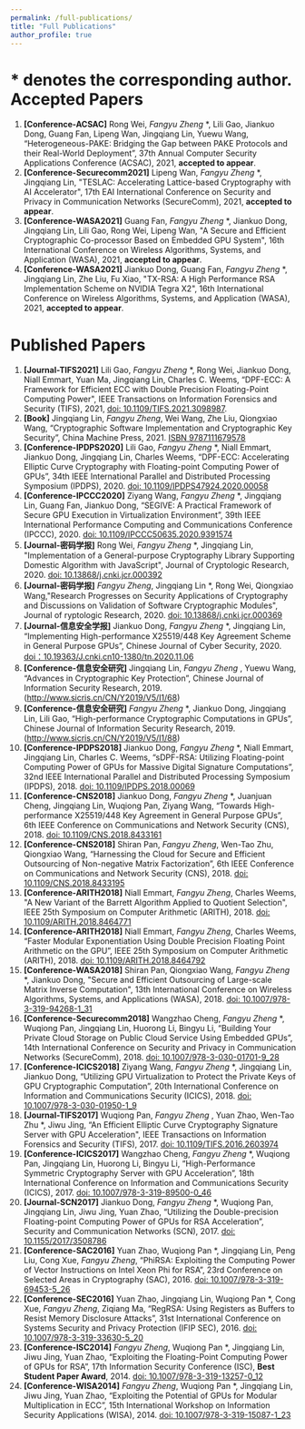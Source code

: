 ```yaml
---
permalink: /full-publications/
title: "Full Publications"
author_profile: true
---
```

 
\* denotes the corresponding author.
Accepted Papers
======
1. **[Conference-ACSAC]** Rong Wei, *Fangyu Zheng* *, Lili Gao, Jiankuo Dong, Guang Fan, Lipeng Wan, Jingqiang Lin, Yuewu Wang,  “Heterogeneous-PAKE: Bridging the Gap between PAKE Protocols and their Real-World Deployment”, 37th Annual Computer Security Applications Conference (ACSAC), 2021, **accepted to appear**.
1. **[Conference-Securecomm2021]** Lipeng Wan, *Fangyu Zheng* *, Jingqiang Lin, "TESLAC: Accelerating Lattice-based Cryptography with AI Accelerator", 17th EAI International Conference on Security and Privacy in Communication Networks (SecureComm), 2021, **accepted to appear**.
1. **[Conference-WASA2021]** Guang Fan, *Fangyu Zheng* *, Jiankuo Dong, Jingqiang Lin, Lili Gao, Rong Wei, Lipeng Wan, "A Secure and Efficient Cryptographic Co-processor Based on Embedded GPU System", 16th International Conference on Wireless Algorithms, Systems, and Application (WASA), 2021, **accepted to appear**.
1. **[Conference-WASA2021]** Jiankuo Dong, Guang Fan, *Fangyu Zheng* *, Jingqiang Lin, Zhe Liu, Fu Xiao, "TX-RSA: A High Performance RSA Implementation Scheme on NVIDIA Tegra X2", 16th International Conference on Wireless Algorithms, Systems, and Application (WASA), 2021, **accepted to appear**.

Published Papers
======
1. **[Journal-TIFS2021]** Lili Gao, *Fangyu Zheng* *, Rong Wei, Jiankuo Dong, Niall Emmart, Yuan Ma, Jingqiang Lin, Charles C. Weems, “DPF-ECC: A Framework for Efficient ECC with Double Precision Floating-Point Computing Power", IEEE Transactions on Information Forensics and Security (TIFS), 2021, [doi: 10.1109/TIFS.2021.3098987](https://ieeexplore.ieee.org/document/9492115).
1. **[Book]** Jingqiang Lin, *Fangyu Zheng*, Wei Wang, Zhe Liu, Qiongxiao Wang, “Cryptographic Software Implementation and Cryptographic Key Security”, China Machine Press, 2021. [ISBN 9787111679578](http://www.hzcourse.com/web/teachRes/detail/5217/214)
1. **[Conference-IPDPS2020]** Lili Gao, *Fangyu Zheng* *, Niall Emmart, Jiankuo Dong, Jingqiang Lin, Charles Weems, “DPF-ECC: Accelerating Elliptic Curve Cryptography with Floating-point Computing Power of GPUs”, 34th IEEE International Parallel and Distributed Processing Symposium (IPDPS), 2020. [doi: 10.1109/IPDPS47924.2020.00058](https://ieeexplore.ieee.org/abstract/document/9139772)
1. **[Conference-IPCCC2020]** Ziyang Wang, *Fangyu Zheng* *, Jingqiang Lin, Guang Fan, Jiankuo Dong, “SEGIVE: A Practical Framework of Secure GPU Execution in Virtualization Environment”, 39th IEEE International Performance Computing and Communications Conference (IPCCC), 2020. [doi: 10.1109/IPCCC50635.2020.9391574](https://ieeexplore.ieee.org/document/9391574)
1. **[Journal-密码学报]** Rong Wei, *Fangyu Zheng* *, Jingqiang Lin, "Implementation of a General-purpose Cryptography Library Supporting Domestic Algorithm with JavaScript", Journal of Cryptologic Research, 2020. [doi: 10.13868/j.cnki.jcr.000392](http://www.jcr.cacrnet.org.cn/CN/10.13868/j.cnki.jcr.000392)
1. **[Journal-密码学报]** *Fangyu Zheng*, Jingqiang Lin *, Rong Wei, Qiongxiao Wang,"Research Progresses on Security Applications of Cryptography and Discussions on Validation of Software Cryptographic Modules", Journal of ryptologic Research, 2020. [doi: 10.13868/j.cnki.jcr.000369](http://www.jcr.cacrnet.org.cn/CN/10.13868/j.cnki.jcr.000369)
1. **[Journal-信息安全学报]** Jiankuo Dong, *Fangyu Zheng* *, Jingqiang Lin, “Implementing High-performance X25519/448 Key Agreement Scheme in General Purpose GPUs”, Chinese Journal of Cyber Security, 2020. [doi：10.19363/J.cnki.cn10-1380/tn.2020.11.06](http://jcs.iie.ac.cn/xxaqxb/ch/reader/view_abstract.aspx?file_no=20200606&flag=1)
1. **[Conference-信息安全研究]** Jingqiang Lin, *Fangyu Zheng* , Yuewu Wang, “Advances in Cryptographic Key Protection”, Chinese Journal of Information Security Research, 2019.  (http://www.sicris.cn/CN/Y2019/V5/I1/68)
1. **[Conference-信息安全研究]** *Fangyu Zheng* *, Jiankuo Dong, Jingqiang Lin, Lili Gao, “High-performance Cryptographic Computations in GPUs”, Chinese Journal of Information Security Research, 2019. (http://www.sicris.cn/CN/Y2019/V5/I1/88)
1. **[Conference-IPDPS2018]** Jiankuo Dong, *Fangyu Zheng* *, Niall Emmart, Jingqiang Lin, Charles C. Weems, “sDPF-RSA: Utilizing Floating-point Computing Power of GPUs for Massive Digital Signature Computations”, 32nd IEEE International Parallel and Distributed Processing Symposium (IPDPS), 2018. [doi: 10.1109/IPDPS.2018.00069](https://ieeexplore.ieee.org/abstract/document/8425213)
1. **[Conference-CNS2018]** Jiankuo Dong, *Fangyu Zheng* *, Juanjuan Cheng, Jingqiang Lin, Wuqiong Pan, Ziyang Wang, “Towards High-performance X25519/448 Key Agreement in General Purpose GPUs”, 6th IEEE Conference on Communications and Network Security (CNS), 2018. [doi: 10.1109/CNS.2018.8433161](https://ieeexplore.ieee.org/abstract/document/8433161)
1. **[Conference-CNS2018]** Shiran Pan, *Fangyu Zheng*, Wen-Tao Zhu, Qiongxiao Wang, “Harnessing the Cloud for Secure and Efficient Outsourcing of Non-negative Matrix Factorization”, 6th IEEE Conference on Communications and Network Security (CNS), 2018. [doi: 10.1109/CNS.2018.8433195](https://ieeexplore.ieee.org/abstract/document/8433195)
1. **[Conference-ARITH2018]** Niall Emmart, *Fangyu Zheng*, Charles Weems, "A New Variant of the Barrett Algorithm Applied to Quotient Selection", IEEE 25th Symposium on Computer Arithmetic (ARITH), 2018. [doi: 10.1109/ARITH.2018.8464771](https://ieeexplore.ieee.org/abstract/document/8464771)
1. **[Conference-ARITH2018]** Niall Emmart, *Fangyu Zheng*, Charles Weems, “Faster Modular Exponentiation Using Double Precision Floating Point Arithmetic on the GPU”, IEEE 25th Symposium on Computer Arithmetic (ARITH), 2018. [doi: 10.1109/ARITH.2018.8464792](https://ieeexplore.ieee.org/abstract/document/8464792)
1. **[Conference-WASA2018]**  Shiran Pan, Qiongxiao Wang, *Fangyu Zheng* *, Jiankuo Dong, "Secure and Efficient Outsourcing of Large-scale Matrix Inverse Computation", 13th International Conference on Wireless Algorithms, Systems, and Applications (WASA), 2018. [doi: 10.1007/978-3-319-94268-1_31](https://link.springer.com/chapter/10.1007/978-3-319-94268-1_31)
1. **[Conference-Securecomm2018]** Wangzhao Cheng, *Fangyu Zheng* *, Wuqiong Pan, Jingqiang Lin, Huorong Li, Bingyu Li, “Building Your Private Cloud Storage on Public Cloud Service Using Embedded GPUs”, 14th International Conference on Security and Privacy in Communication Networks (SecureComm), 2018. [doi: 10.1007/978-3-030-01701-9_28](https://link.springer.com/chapter/10.1007/978-3-030-01701-9_28)
1. **[Conference-ICICS2018]** Ziyang Wang, *Fangyu Zheng* *, Jingqiang Lin, Jiankuo Dong, “Utilizing GPU Virtualization to Protect the Private Keys of GPU Cryptographic Computation”, 20th International Conference on Information and Communications Security (ICICS), 2018. [doi: 10.1007/978-3-030-01950-1_9](https://link.springer.com/chapter/10.1007/978-3-030-01950-1_9)
1. **[Journal-TIFS2017]** Wuqiong Pan, *Fangyu Zheng* , Yuan Zhao, Wen-Tao Zhu *, Jiwu Jing, “An Efficient Elliptic Curve Cryptography Signature Server with GPU Acceleration", IEEE Transactions on Information Forensics and Security (TIFS), 2017. [doi: 10.1109/TIFS.2016.2603974](https://ieeexplore.ieee.org/abstract/document/7555336)
1. **[Conference-ICICS2017]** Wangzhao Cheng, *Fangyu Zheng* *, Wuqiong Pan, Jingqiang Lin, Huorong Li, Bingyu Li, “High-Performance Symmetric Cryptography Server with GPU Acceleration”, 18th International Conference on Information and Communications Security (ICICS), 2017. [doi: 10.1007/978-3-319-89500-0_46](https://link.springer.com/chapter/10.1007/978-3-319-89500-0_46)
1. **[Journal-SCN2017]** Jiankuo Dong, *Fangyu Zheng* *, Wuqiong Pan, Jingqiang Lin, Jiwu Jing, Yuan Zhao, “Utilizing the Double-precision Floating-point Computing Power of GPUs for RSA Acceleration”, Security and Communication Networks (SCN), 2017. [doi: 10.1155/2017/3508786](https://www.hindawi.com/journals/scn/2017/3508786/)
1. **[Conference-SAC2016]** Yuan Zhao, Wuqiong Pan *, Jingqiang Lin, Peng Liu, Cong Xue, *Fangyu Zheng*, “PhiRSA: Exploiting the Computing Power of Vector Instructions on Intel Xeon Phi for RSA”, 23rd Conference on Selected Areas in Cryptography (SAC), 2016. [doi: 10.1007/978-3-319-69453-5_26](https://link.springer.com/chapter/10.1007/978-3-319-69453-5_26)
1. **[Conference-SEC2016]** Yuan Zhao, Jingqiang Lin, Wuqiong Pan *, Cong Xue, *Fangyu Zheng*, Ziqiang Ma, “RegRSA: Using Registers as Buffers to Resist Memory Disclosure Attacks”, 31st International Conference on Systems Security and Privacy Protection (IFIP SEC), 2016. [doi: 10.1007/978-3-319-33630-5_20](https://link.springer.com/chapter/10.1007/978-3-319-33630-5_20)
1. **[Conference-ISC2014]** *Fangyu Zheng*, Wuqiong Pan *, Jingqiang Lin, Jiwu Jing, Yuan Zhao, “Exploiting the Floating-Point Computing Power of GPUs for RSA”, 17th Information Security Conference (ISC), **Best Student Paper Award**, 2014. [doi: 10.1007/978-3-319-13257-0_12](https://link.springer.com/chapter/10.1007/978-3-319-13257-0_12)
1. **[Conference-WISA2014]** *Fangyu Zheng*, Wuqiong Pan *, Jingqiang Lin, Jiwu Jing, Yuan Zhao, “Exploiting the Potential of GPUs for Modular Multiplication in ECC”, 15th International Workshop on Information Security Applications (WISA), 2014. [doi: 10.1007/978-3-319-15087-1_23](https://link.springer.com/chapter/10.1007/978-3-319-15087-1_23)


